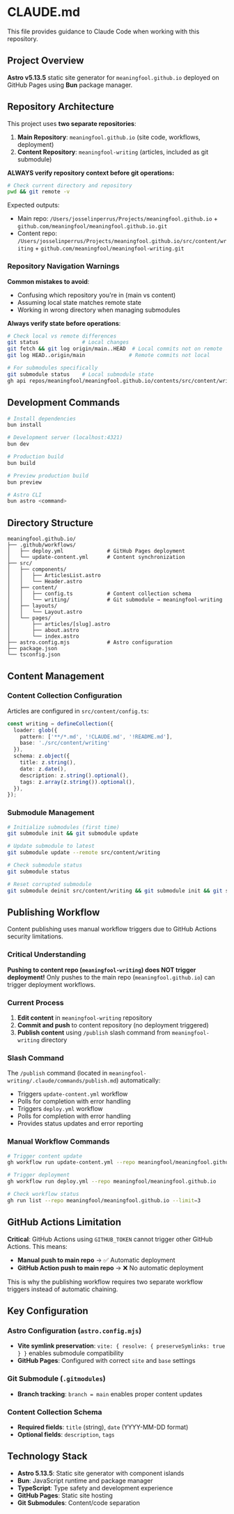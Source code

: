 # CLAUDE.md

This file provides guidance to Claude Code when working with this repository.

## Project Overview

**Astro v5.13.5** static site generator for `meaningfool.github.io` deployed on GitHub Pages using **Bun** package manager.

## Repository Architecture

This project uses **two separate repositories**:

1. **Main Repository**: `meaningfool.github.io` (site code, workflows, deployment)
2. **Content Repository**: `meaningfool-writing` (articles, included as git submodule)

**ALWAYS verify repository context before git operations:**

```bash
# Check current directory and repository
pwd && git remote -v
```

Expected outputs:
- Main repo: `/Users/josselinperrus/Projects/meaningfool.github.io` + `github.com/meaningfool/meaningfool.github.io.git`
- Content repo: `/Users/josselinperrus/Projects/meaningfool.github.io/src/content/writing` + `github.com/meaningfool/meaningfool-writing.git`

### Repository Navigation Warnings

**Common mistakes to avoid**:
- Confusing which repository you're in (main vs content)
- Assuming local state matches remote state
- Working in wrong directory when managing submodules

**Always verify state before operations**:
```bash
# Check local vs remote differences
git status              # Local changes
git fetch && git log origin/main..HEAD  # Local commits not on remote
git log HEAD..origin/main              # Remote commits not local

# For submodules specifically
git submodule status    # Local submodule state
gh api repos/meaningfool/meaningfool.github.io/contents/src/content/writing | jq -r '.sha'  # Remote pointer
```

## Development Commands

```bash
# Install dependencies
bun install

# Development server (localhost:4321)
bun dev

# Production build
bun build

# Preview production build
bun preview

# Astro CLI
bun astro <command>
```

## Directory Structure

```
meaningfool.github.io/
├── .github/workflows/
│   ├── deploy.yml              # GitHub Pages deployment
│   └── update-content.yml      # Content synchronization
├── src/
│   ├── components/
│   │   ├── ArticlesList.astro
│   │   └── Header.astro
│   ├── content/
│   │   ├── config.ts           # Content collection schema
│   │   └── writing/            # Git submodule → meaningfool-writing
│   ├── layouts/
│   │   └── Layout.astro
│   └── pages/
│       ├── articles/[slug].astro
│       ├── about.astro
│       └── index.astro
├── astro.config.mjs            # Astro configuration
├── package.json
└── tsconfig.json
```

## Content Management

### Content Collection Configuration

Articles are configured in `src/content/config.ts`:

```typescript
const writing = defineCollection({
  loader: glob({
    pattern: ['**/*.md', '!CLAUDE.md', '!README.md'],
    base: './src/content/writing'
  }),
  schema: z.object({
    title: z.string(),
    date: z.date(),
    description: z.string().optional(),
    tags: z.array(z.string()).optional(),
  }),
});
```

### Submodule Management

```bash
# Initialize submodules (first time)
git submodule init && git submodule update

# Update submodule to latest
git submodule update --remote src/content/writing

# Check submodule status
git submodule status

# Reset corrupted submodule
git submodule deinit src/content/writing && git submodule init && git submodule update
```

## Publishing Workflow

Content publishing uses manual workflow triggers due to GitHub Actions security limitations.

### Critical Understanding

**Pushing to content repo (`meaningfool-writing`) does NOT trigger deployment!** Only pushes to the main repo (`meaningfool.github.io`) can trigger deployment workflows.

### Current Process

1. **Edit content** in `meaningfool-writing` repository
2. **Commit and push** to content repository (no deployment triggered)  
3. **Publish content** using `/publish` slash command from `meaningfool-writing` directory

### Slash Command

The `/publish` command (located in `meaningfool-writing/.claude/commands/publish.md`) automatically:
- Triggers `update-content.yml` workflow
- Polls for completion with error handling
- Triggers `deploy.yml` workflow
- Polls for completion with error handling
- Provides status updates and error reporting

### Manual Workflow Commands

```bash
# Trigger content update
gh workflow run update-content.yml --repo meaningfool/meaningfool.github.io

# Trigger deployment
gh workflow run deploy.yml --repo meaningfool/meaningfool.github.io

# Check workflow status
gh run list --repo meaningfool/meaningfool.github.io --limit=3
```

## GitHub Actions Limitation

**Critical**: GitHub Actions using `GITHUB_TOKEN` cannot trigger other GitHub Actions. This means:

- **Manual push to main repo** → ✅ Automatic deployment
- **GitHub Action push to main repo** → ❌ No automatic deployment

This is why the publishing workflow requires two separate workflow triggers instead of automatic chaining.

## Key Configuration

### Astro Configuration (`astro.config.mjs`)
- **Vite symlink preservation**: `vite: { resolve: { preserveSymlinks: true } }` enables submodule compatibility
- **GitHub Pages**: Configured with correct `site` and `base` settings

### Git Submodule (`.gitmodules`)
- **Branch tracking**: `branch = main` enables proper content updates

### Content Collection Schema
- **Required fields**: `title` (string), `date` (YYYY-MM-DD format)  
- **Optional fields**: `description`, `tags`

## Technology Stack

- **Astro 5.13.5**: Static site generator with component islands
- **Bun**: JavaScript runtime and package manager
- **TypeScript**: Type safety and development experience
- **GitHub Pages**: Static site hosting
- **Git Submodules**: Content/code separation